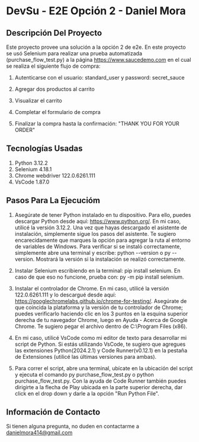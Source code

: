 # DevSu - E2E Opción 2 - Daniel Mora

## Descripción Del Proyecto
Este proyecto provee una solución a la opción 2 de e2e. En este proyecto se usó Selenium para realizar una prueba automatizada (purchase_flow_test.py) a la página https://www.saucedemo.com  en el cual se realiza el siguiente flujo de compra:

1. Autenticarse con el usuario: standard_user y password: secret_sauce

2. Agregar dos productos al carrito

3. Visualizar el carrito

4. Completar el formulario de compra

5. Finalizar la compra hasta la confirmación: "THANK YOU FOR YOUR ORDER"

## Tecnologías Usadas
1. Python 3.12.2
2. Selenium 4.18.1
3. Chrome webdriver 122.0.6261.111
4. VsCode 1.87.0

## Pasos Para La Ejecucióm
1. Asegúrate de tener Python instalado en tu dispositivo. Para ello, puedes descargar Python desde aquí: https://www.python.org/. En mi caso, utilicé la versión 3.12.2. Una vez que hayas descargado el asistente de instalación, simplemente sigue los pasos del asistente. Te sugiero encarecidamente que marques la opción para agregar la ruta al entorno de variables de Windows. Para verificar si se instaló correctamente, simplemente abre una terminal y escribe: python --version o py --version. Mostrará la versión si la instalación se realizó correctamente.
2. Instalar Selenium escribiendo en la terminal: pip install selenium. En caso de que eso no funcione, prueba con: py -m pip install selenium.

3. Instalar el controlador de Chrome. En mi caso, utilicé la versión 122.0.6261.111 y lo descargué desde aquí: https://googlechromelabs.github.io/chrome-for-testing/. Asegúrate de que coincida la plataforma y la versión de tu controlador de Chrome; puedes verificarlo haciendo clic en los 3 puntos en la esquina superior derecha de tu navegador Chrome, luego en Ayuda - Acerca de Google Chrome. Te sugiero pegar el archivo dentro de C:\Program Files (x86).

4. En mi caso, utilicé VsCode como mi editor de texto para desarrollar mi script de Python. Si estás utilizando VsCode, te sugiero que agregues las extensiones Python(2024.2.1) y Code Runner(v0.12.1) en la pestaña de Extensiones (utilicé las últimas versiones para ambas).

5. Para correr el script, abre una terminal, ubícate en la ubicación del script y ejecuta el comando py purchase_flow_test.py o python purchase_flow_test.py. Con la ayuda de Code Runner también puedes dirigirte a la flecha de Play ubicada en la parte superior derecha, dar click en el drop down y darle a la opción "Run Python File".

## Información de Contacto
Si tienen alguna pregunta, no duden en contactarme a danielmora414@gmail.com